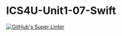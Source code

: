 # ICS4U-Unit1-07-Swift
[![GitHub's Super Linter](https://github.com/Roman-Cernetchi/ICS4U-Unit1-07-Swift/workflows/GitHub's%20Super%20Linter/badge.svg)](https://github.com/Roman-Cernetchi/ICS4U-Unit1-07-Swift/actions)
